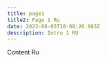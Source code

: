 ```yaml
---
title: page1
title2: Page 1 Ru
date: 2023-06-05T18:08:26.983Z
description: Intro 1 RU
---
```

Content Ru
